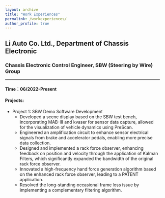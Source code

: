 ```yaml
---
layout: archive
title: "Work Experiences"
permalink: /workexperiences/
author_profile: true
---
```


## Li Auto Co. Ltd., Department of Chassis Electronic
### Chassis Electronic Control Engineer, SBW (Steering by Wire) Group   
------
#### Time：06/2022-Present
#### Projects:
* Project 1: SBW Demo Software Development
  * Developed a scene display based on the SBW test bench, incorporating MAB-III and kvaser for sensor data capture, allowed for the visualization of vehicle dynamics using PreScan.
  * Engineered an amplification circuit to enhance sensor electrical signals from brake and accelerator pedals, enabling more precise data collection.
  * Designed and implemented a rack force observer, enhancing feedback on position and velocity through the application of Kalman Filters, which significantly expanded the bandwidth of the original rack force observer.
  * Innovated a high-frequency hand force generation algorithm based on the enhanced rack force observer, leading to a PATENT application.
  * Resolved the long-standing occasional frame loss issue by implementing a complementary filtering algorithm.
